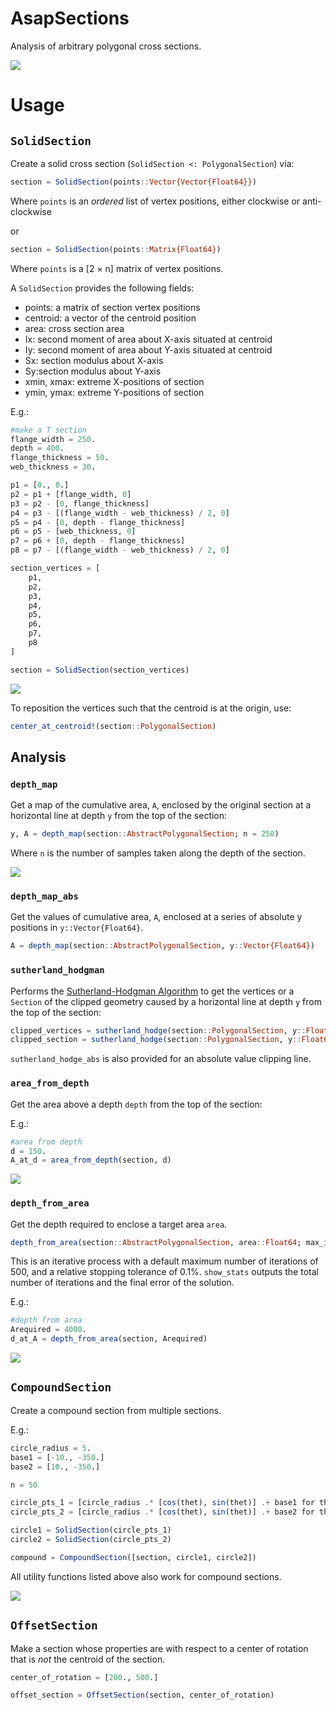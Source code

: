 # AsapSections
Analysis of arbitrary polygonal cross sections.

![](READMEassets/depthmap.gif)

# Usage
## `SolidSection`
Create a solid cross section (`SolidSection <: PolygonalSection`) via:

```julia
section = SolidSection(points::Vector{Vector{Float64}})
```

Where `points` is an *ordered* list of vertex positions, either clockwise or anti-clockwise

or

```julia
section = SolidSection(points::Matrix{Float64})
```

Where `points` is a [2 × n] matrix of vertex positions.

A `SolidSection` provides the following fields:
- points: a matrix of section vertex positions
- centroid: a vector of the centroid position
- area: cross section area
- Ix: second moment of area about X-axis situated at centroid
- Iy: second moment of area about Y-axis situated at centroid
- Sx: section modulus about X-axis
- Sy:section modulus about Y-axis
- xmin, xmax: extreme X-positions of section
- ymin, ymax: extreme Y-positions of section

E.g.:
```julia
#make a T section
flange_width = 250.
depth = 400.
flange_thickness = 50.
web_thickness = 30.

p1 = [0., 0.]
p2 = p1 + [flange_width, 0]
p3 = p2 - [0, flange_thickness]
p4 = p3 - [(flange_width - web_thickness) / 2, 0]
p5 = p4 - [0, depth - flange_thickness]
p6 = p5 - [web_thickness, 0]
p7 = p6 + [0, depth - flange_thickness]
p8 = p7 - [(flange_width - web_thickness) / 2, 0]

section_vertices = [
    p1,
    p2,
    p3,
    p4,
    p5,
    p6,
    p7,
    p8
]

section = SolidSection(section_vertices)
```

![](READMEassets/step2.png)

To reposition the vertices such that the centroid is at the origin, use:

```julia
center_at_centroid!(section::PolygonalSection)
```

## Analysis
### `depth_map`
Get a map of the cumulative area, `A`, enclosed by the original section at a horizontal line at depth `y` from the top of the section:

```julia
y, A = depth_map(section::AbstractPolygonalSection; n = 250)
```

Where `n` is the number of samples taken along the depth of the section.

![](READMEassets/depthmap.png)

### `depth_map_abs`
Get the values of cumulative area, `A`, enclosed at a series of absolute y positions in `y::Vector{Float64}`.

```julia
A = depth_map(section::AbstractPolygonalSection, y::Vector{Float64})
```

### `sutherland_hodgman`
Performs the [Sutherland-Hodgman Algorithm](https://en.wikipedia.org/wiki/Sutherland%E2%80%93Hodgman_algorithm) to get the vertices or a `Section` of the clipped geometry caused by a horizontal line at depth `y` from the top of the section:

```julia
clipped_vertices = sutherland_hodge(section::PolygonalSection, y::Float64)
clipped_section = sutherland_hodge(section::PolygonalSection, y::Float64; return_section = true)
```

`sutherland_hodge_abs` is also provided for an absolute value clipping line.

### `area_from_depth`
Get the area above a depth `depth` from the top of the section:

E.g.:
```julia
#area from depth
d = 150.
A_at_d = area_from_depth(section, d)
```

![](READMEassets/a_from_d.png)

### `depth_from_area`
Get the depth required to enclose a target area `area`.

```julia
depth_from_area(section::AbstractPolygonalSection, area::Float64; max_iter = 500, rel_tol = 1e-3, show_stats = true)
```

This is an iterative process with a default maximum number of iterations of 500, and a relative stopping tolerance of 0.1%. `show_stats` outputs the total number of iterations and the final error of the solution.

E.g.:
```julia
#depth from area
Arequired = 4000.
d_at_A = depth_from_area(section, Arequired)
```
![](READMEassets/d_from_a.png)
## `CompoundSection`
Create a compound section from multiple sections.

E.g.:
```julia
circle_radius = 5.
base1 = [-10., -350.]
base2 = [10., -350.]

n = 50

circle_pts_1 = [circle_radius .* [cos(thet), sin(thet)] .+ base1 for thet in range(0, 2pi, n)]
circle_pts_2 = [circle_radius .* [cos(thet), sin(thet)] .+ base2 for thet in range(0, 2pi, n)]

circle1 = SolidSection(circle_pts_1)
circle2 = SolidSection(circle_pts_2)

compound = CompoundSection([section, circle1, circle2])
```

All utility functions listed above also work for compound sections.

![](READMEassets/compound.png)

## `OffsetSection`
Make a section whose properties are with respect to a center of rotation that is *not* the centroid of the section.

```julia
center_of_rotation = [200., 500.]

offset_section = OffsetSection(section, center_of_rotation)
```